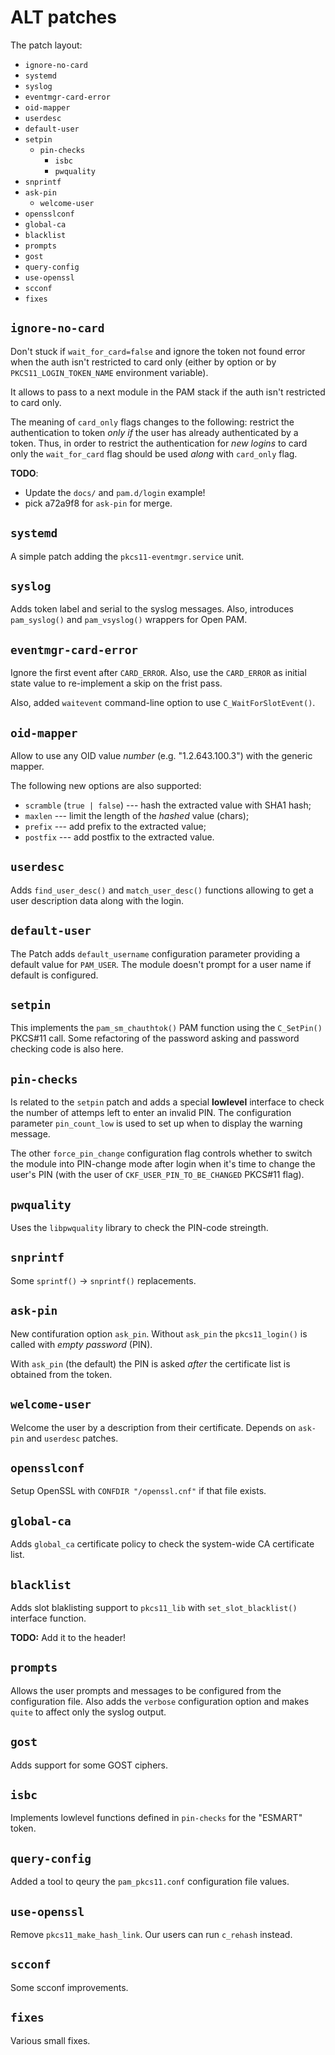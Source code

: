 # ALT patches

The patch layout:

* `ignore-no-card`
* `systemd`
* `syslog`
* `eventmgr-card-error`
* `oid-mapper`
* `userdesc`
* `default-user`
* `setpin`
  * `pin-checks`
    * `isbc`
    * `pwquality`
* `snprintf`
* `ask-pin`
  * `welcome-user`
* `opensslconf`
* `global-ca`
* `blacklist`
* `prompts`
* `gost`
* `query-config`
* `use-openssl`
* `scconf`
* `fixes`

## `ignore-no-card`

Don't stuck if `wait_for_card=false` and ignore the token not found
error when the auth isn't restricted to card only (either by option or
by `PKCS11_LOGIN_TOKEN_NAME` environment variable).

It allows to pass to a next module in the PAM stack if the auth isn't
restricted to card only.

The meaning of `card_only` flags changes to the following:
restrict the authentication to token _only if_ the user has
already authenticated by a token. Thus, in order to restrict the
authentication for _new logins_ to card only the `wait_for_card` flag
should be used _along_ with `card_only` flag.

**TODO**:
* Update the `docs/` and `pam.d/login` example!
* pick a72a9f8 for `ask-pin` for merge.

## `systemd`

A simple patch adding the `pkcs11-eventmgr.service` unit.


## `syslog`

Adds token label and serial to the syslog messages.
Also, introduces `pam_syslog()` and `pam_vsyslog()` wrappers for
Open PAM.


## `eventmgr-card-error`

Ignore the first event after `CARD_ERROR`. Also, use the `CARD_ERROR`
as initial state value to re-implement a skip on the frist pass.

Also, added `waitevent` command-line option to use
`C_WaitForSlotEvent()`.


## `oid-mapper`

Allow to use any OID value _number_ (e.g. "1.2.643.100.3") with the
generic mapper.

The following new options are also supported:

* `scramble` (`true | false`) --- hash the extracted value with SHA1
  hash;
* `maxlen` --- limit the length of the _hashed_ value (chars);
* `prefix` --- add prefix to the extracted value;
* `postfix` --- add postfix to the extracted value.


## `userdesc`

Adds `find_user_desc()` and `match_user_desc()` functions allowing to
get a user description data along with the login.


## `default-user`

The Patch adds `default_username` configuration parameter providing
a default value for `PAM_USER`. The module doesn't prompt for a user
name if default is configured.


## `setpin`

This implements the `pam_sm_chauthtok()` PAM function using the
`C_SetPin()` PKCS#11 call. Some refactoring of the password asking and
password checking code is also here.


## `pin-checks`

Is related to the `setpin` patch and adds a special **lowlevel**
interface to check the number of attemps left to enter an
invalid PIN. The configuration parameter `pin_count_low` is used to
set up when to display the warning message.

The other `force_pin_change` configuration flag controls whether to
switch the module into PIN-change mode after login when it's time to
change the user's PIN (with the user of `CKF_USER_PIN_TO_BE_CHANGED`
PKCS#11 flag).


## `pwquality`

Uses the `libpwquality` library to check the PIN-code streingth.


## `snprintf`

Some `sprintf()` -> `snprintf()` replacements.


## `ask-pin`

New contifuration option `ask_pin`. Without `ask_pin` the
`pkcs11_login()` is called with _empty password_ (PIN).

With `ask_pin` (the default) the PIN is asked _after_ the certificate
list is obtained from the token.


## `welcome-user`

Welcome the user by a description from their certificate.
Depends on `ask-pin` and `userdesc` patches.


## `opensslconf`

Setup OpenSSL with `CONFDIR "/openssl.cnf"` if that file exists.


## `global-ca`

Adds `global_ca` certificate policy to check the system-wide CA
certificate list.


## `blacklist`

Adds slot blaklisting support to `pkcs11_lib` with
`set_slot_blacklist()` interface function.

**TODO:** Add it to the header!


## `prompts`

Allows the user prompts and messages to be configured from the
configuration file. Also adds the `verbose` configuration option and
makes `quite` to affect only the syslog output.


## `gost`

Adds support for some GOST ciphers.


## `isbc`

Implements lowlevel functions defined in `pin-checks` for the "ESMART"
token.


## `query-config`

Added a tool to qeury the `pam_pkcs11.conf` configuration file values.


## `use-openssl`

Remove `pkcs11_make_hash_link`. Our users can run `c_rehash` instead.


## `scconf`

Some scconf improvements.


## `fixes`

Various small fixes.
